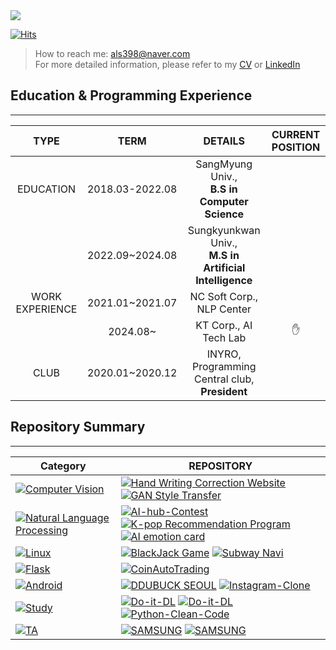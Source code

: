 
<a href="https://github.com/jiminAn">
    <img src="https://github-stats-alpha.vercel.app/api?username=jiminAn&cc=22272e&tc=11b1cc&ic=fff&bc=0000">
  
[![Hits](https://hits.sh/github.com/jiminAn.svg?view=today-total&style=flat-square&color=11b1cc)](https://hits.sh/github.com/jiminAn/)
> How to reach me: als398@naver.com <br>
> For more detailed information, please refer to my [CV](https://github.com/jiminAn/CV/blob/main/CV_jiminAn.pdf) or [LinkedIn](https://www.linkedin.com/in/%EC%A7%80%EB%AF%BC-%EC%95%88-a4468822a/)<br>




## Education & Programming Experience
--------------------------------
|  TYPE    | TERM     |  DETAILS   |  CURRENT POSITION |
| :----: | :----: | :----: | :----: |
| EDUCATION    |  2018.03-2022.08   |  SangMyung Univ., <br> **B.S in Computer Science**    |  |
|     |  2022.09~2024.08   |  Sungkyunkwan Univ., <br> **M.S in Artificial Intelligence**    |  |
|   WORK EXPERIENCE    |   2021.01~2021.07   |  NC Soft Corp., NLP Center | |
|     |  2024.08~   |  KT Corp., AI Tech Lab     | ✋ |
| CLUB    |    2020.01~2020.12  | INYRO, Programming Central club, <br>**President**     | |


## Repository Summary
----------------------------


| **Category**                                             | REPOSITORY                                         |
| ------------------------------------------------------------ | ------------------------------------------------------------ |
| [![Computer Vision](https://img.shields.io/static/v1?label=&message=Vision&color=3178C6&logo=python&logoColor=FFFFFF)](https://www.python.org/) | [![Hand Writing Correction Website](https://img.shields.io/static/v1?label=&message=Open-SW-Developer-Contest&color=000605&logo=github&logoColor=FFFFFF&labelColor=000605)](https://github.com/jiminAn/hand_writing_correction_website)  [![GAN Style Transfer](https://img.shields.io/static/v1?label=&message=SM-AI-Contest&color=000605&logo=github&logoColor=FFFFFF&labelColor=000605)](https://github.com/jiminAn/GAN-style-transfer)|
| [![Natural Language Processing](https://img.shields.io/static/v1?label=&message=NLP&color=3178C6&logo=python&logoColor=FFFFFF)](https://www.python.org/) | [![AI-hub-Contest](https://img.shields.io/static/v1?label=&message=AI-hub-Contest&color=000605&logo=github&logoColor=FFFFFF&labelColor=000605)](https://github.com/jiminAn/ai_hub_idea_competition) [![K-pop Recommendation Program](https://img.shields.io/static/v1?label=&message=SM-AI-Contest&color=000605&logo=github&logoColor=FFFFFF&labelColor=000605)](https://github.com/jiminAn/Kpop_NLP_Project)  [![AI emotion card](https://img.shields.io/static/v1?label=&message=Capstone-Project&color=000605&logo=github&logoColor=FFFFFF&labelColor=000605)](https://github.com/jiminAn/Capstone_2022) |
| [![Linux](https://img.shields.io/static/v1?label=&message=Linux&color=F1E05A&logo=linux&logoColor=FFFFFF)](https://www.kernel.org/)| [![BlackJack Game](https://img.shields.io/static/v1?label=&message=BlackJack-Game&color=000605&logo=github&logoColor=FFFFFF&labelColor=000605)](https://github.com/jiminAn/SOCKET_Blackjack_game)  [![Subway Navi](https://img.shields.io/static/v1?label=&message=Subway-Navi&color=000605&logo=github&logoColor=FFFFFF&labelColor=000605)](https://github.com/jiminAn/Subway_navigation)|
| [![Flask](https://img.shields.io/static/v1?label=&message=Flask&color=FF0000&logo=Flask&logoColor=FFFFFF)](https://www.kernel.org/)| [![CoinAutoTrading](https://img.shields.io/static/v1?label=&message=KB-bank-SW-Contest&color=000605&logo=github&logoColor=FFFFFF&labelColor=000605)](https://github.com/jiminAn/Coin_Auto_Trading)|
| [![Android](https://img.shields.io/static/v1?label=&message=Android&color=~&logo=android&logoColor=FFFFFF)](https://developer.android.com/) | [![DDUBUCK SEOUL](https://img.shields.io/static/v1?label=&message=Seoul-App-Contest&color=000605&logo=github&logoColor=FFFFFF&labelColor=000605)](https://github.com/jiminAn/DDUBUCK_SEOUL) [![Instagram-Clone](https://img.shields.io/static/v1?label=&message=Instagram-Clone&color=000605&logo=github&logoColor=FFFFFF&labelColor=000605)](https://github.com/jiminAn/instargram_copy_project) |
| [![Study](https://img.shields.io/static/v1?label=&message=AI-Study&color=FFFFFF&logo=study&logoColor=000000)](https://www.python.org/) | [![Do-it-DL](https://img.shields.io/static/v1?label=&message=Do-it-DL&color=000605&logo=github&logoColor=FFFFFF&labelColor=000605)](https://github.com/jiminAn/Do_it_DeepLearning)  [![Do-it-DL](https://img.shields.io/static/v1?label=&message=Python-ML-Guide&color=000605&logo=github&logoColor=FFFFFF&labelColor=000605)](https://github.com/jiminAn/Python_Machine_Learning_Guide)  [![Python-Clean-Code](https://img.shields.io/static/v1?label=&message=Python-Clean-Code&color=000605&logo=github&logoColor=FFFFFF&labelColor=000605)](https://github.com/jiminAn/Python_Clean_Code)
| [![TA](https://img.shields.io/static/v1?label=&message=TA&color=FFFFFF&logo=study&logoColor=FFFFFF)](https://www.python.org/) | [![SAMSUNG](https://img.shields.io/static/v1?label=&message=SAMSUNG-DL-SUMMER&color=000605&logo=github&logoColor=FFFFFF&labelColor=000605)](https://github.com/jiminAn/2023_SUMMER_SAMSUNG_DL)  [![SAMSUNG](https://img.shields.io/static/v1?label=&message=SAMSUNG-DL-WINTER&color=000605&logo=github&logoColor=FFFFFF&labelColor=000605)](https://github.com/jiminAn/2023_WINTER_SAMSUNG_DL)
